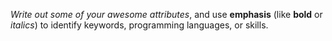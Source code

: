 _Write out some of your awesome attributes_, and use **emphasis** (like **bold** or *italics*) to identify keywords, programming languages, or skills.
